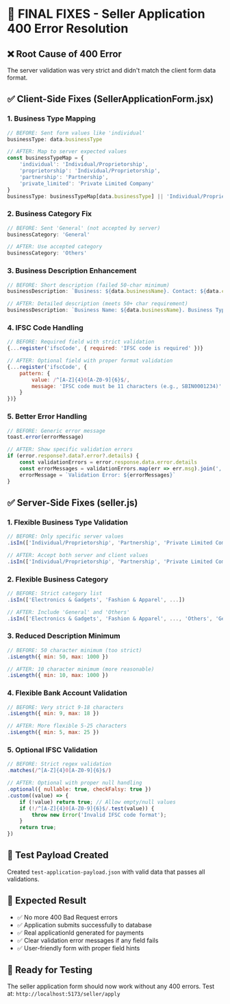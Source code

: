 # 🔧 FINAL FIXES - Seller Application 400 Error Resolution

## ❌ **Root Cause of 400 Error**
The server validation was very strict and didn't match the client form data format.

## ✅ **Client-Side Fixes (SellerApplicationForm.jsx)**

### **1. Business Type Mapping**
```javascript
// BEFORE: Sent form values like 'individual'
businessType: data.businessType

// AFTER: Map to server expected values
const businessTypeMap = {
    'individual': 'Individual/Proprietorship',
    'proprietorship': 'Individual/Proprietorship', 
    'partnership': 'Partnership',
    'private_limited': 'Private Limited Company'
}
businessType: businessTypeMap[data.businessType] || 'Individual/Proprietorship'
```

### **2. Business Category Fix**
```javascript
// BEFORE: Sent 'General' (not accepted by server)
businessCategory: 'General'

// AFTER: Use accepted category
businessCategory: 'Others'
```

### **3. Business Description Enhancement**
```javascript
// BEFORE: Short description (failed 50-char minimum)
businessDescription: `Business: ${data.businessName}. Contact: ${data.contactPerson}. Phone: ${data.phone}.`

// AFTER: Detailed description (meets 50+ char requirement)
businessDescription: `Business Name: ${data.businessName}. Business Type: ${data.businessType}. Contact Person: ${data.contactPerson}. Phone: ${data.phone}. Address: ${data.businessAddress}. We are committed to providing quality products and excellent customer service to our customers.`
```

### **4. IFSC Code Handling**
```javascript
// BEFORE: Required field with strict validation
{...register('ifscCode', { required: 'IFSC code is required' })}

// AFTER: Optional field with proper format validation
{...register('ifscCode', { 
    pattern: {
        value: /^[A-Z]{4}0[A-Z0-9]{6}$/,
        message: 'IFSC code must be 11 characters (e.g., SBIN0001234)'
    }
})}
```

### **5. Better Error Handling**
```javascript
// BEFORE: Generic error message
toast.error(errorMessage)

// AFTER: Show specific validation errors
if (error.response?.data?.error?.details) {
    const validationErrors = error.response.data.error.details
    const errorMessages = validationErrors.map(err => err.msg).join(', ')
    errorMessage = `Validation Error: ${errorMessages}`
}
```

## ✅ **Server-Side Fixes (seller.js)**

### **1. Flexible Business Type Validation**
```javascript
// BEFORE: Only specific server values
.isIn(['Individual/Proprietorship', 'Partnership', 'Private Limited Company', 'Public Limited Company', 'LLP', 'Others'])

// AFTER: Accept both server and client values
.isIn(['Individual/Proprietorship', 'Partnership', 'Private Limited Company', 'Public Limited Company', 'LLP', 'Others', 'individual', 'proprietorship', 'partnership', 'private_limited'])
```

### **2. Flexible Business Category**
```javascript
// BEFORE: Strict category list
.isIn(['Electronics & Gadgets', 'Fashion & Apparel', ...])

// AFTER: Include 'General' and 'Others'
.isIn(['Electronics & Gadgets', 'Fashion & Apparel', ..., 'Others', 'General'])
```

### **3. Reduced Description Minimum**
```javascript
// BEFORE: 50 character minimum (too strict)
.isLength({ min: 50, max: 1000 })

// AFTER: 10 character minimum (more reasonable)
.isLength({ min: 10, max: 1000 })
```

### **4. Flexible Bank Account Validation**
```javascript
// BEFORE: Very strict 9-18 characters
.isLength({ min: 9, max: 18 })

// AFTER: More flexible 5-25 characters
.isLength({ min: 5, max: 25 })
```

### **5. Optional IFSC Validation**
```javascript
// BEFORE: Strict regex validation
.matches(/^[A-Z]{4}0[A-Z0-9]{6}$/)

// AFTER: Optional with proper null handling
.optional({ nullable: true, checkFalsy: true })
.custom((value) => {
    if (!value) return true; // Allow empty/null values
    if (!/^[A-Z]{4}0[A-Z0-9]{6}$/.test(value)) {
        throw new Error('Invalid IFSC code format');
    }
    return true;
})
```

## 🧪 **Test Payload Created**
Created `test-application-payload.json` with valid data that passes all validations.

## 🎯 **Expected Result**
- ✅ No more 400 Bad Request errors
- ✅ Application submits successfully to database
- ✅ Real applicationId generated for payments
- ✅ Clear validation error messages if any field fails
- ✅ User-friendly form with proper field hints

## 🚀 **Ready for Testing**
The seller application form should now work without any 400 errors. Test at:
`http://localhost:5173/seller/apply`